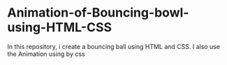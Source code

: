 # Animation-of-Bouncing-bowl-using-HTML-CSS
In this repository, i create a bouncing ball using HTML and CSS. I also use the Animation using by css
